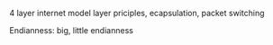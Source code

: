 4 layer internet model
layer priciples, ecapsulation, packet switching

Endianness: big, little endianness



